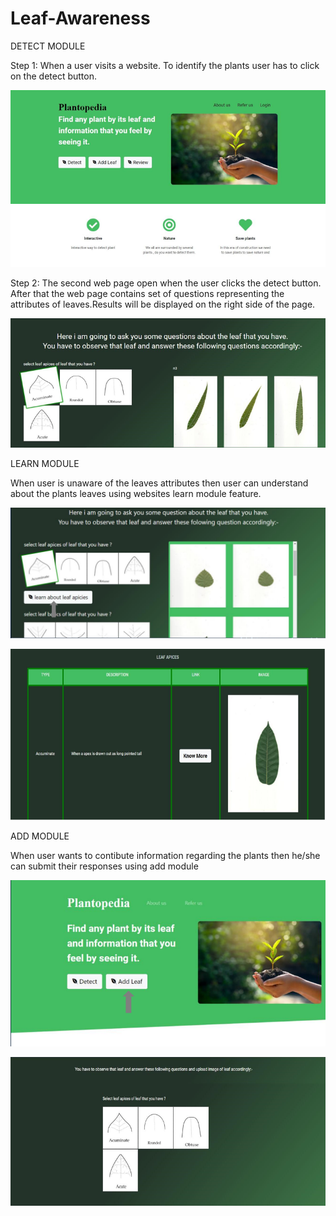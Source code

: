 # Leaf-Awareness
DETECT MODULE

Step 1: When a user visits a website. To identify the plants user has to click on the detect button.

![1](https://github.com/manishkt52/Leaf-Awareness/blob/main/SS/1.PNG)


Step 2: The second web page open when the user clicks the detect button. After that the web page contains set of questions representing the attributes of leaves.Results will be displayed on the right side of the page.

![2](https://github.com/manishkt52/Leaf-Awareness/blob/main/SS/2.PNG)


LEARN MODULE

When user is unaware of the leaves attributes then user can understand about the plants leaves using websites learn module feature.

![3](https://github.com/manishkt52/Leaf-Awareness/blob/main/SS/3.PNG)

![4](https://github.com/manishkt52/Leaf-Awareness/blob/main/SS/4.PNG)


ADD MODULE

When user wants to contibute information regarding the plants then he/she can submit their responses using add module

![5](https://github.com/manishkt52/Leaf-Awareness/blob/main/SS/5.PNG)

![6](https://github.com/manishkt52/Leaf-Awareness/blob/main/SS/6.PNG)
